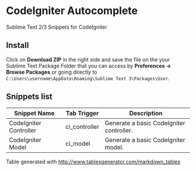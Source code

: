 # CodeIgniter Autocomplete
Sublime Text 2/3 Snippets for CodeIgniter

## Install
Click on **Download ZIP** in the right side and save the file on the your Sublime Text Package Folder that you can access by **Preferences -> Browse Packages** or going directly to ``C:\Users\username\AppData\Roaming\Sublime Text 3\Packages\User``.

## Snippets list
| Snippet Name           | Tab Trigger   | Description                              |
|------------------------|---------------|------------------------------------------|
| CodeIgniter Controller | ci_controller | Generate a basic CodeIgniter controller. |
| CodeIgniter Model      | ci_model      | Generate a basic CodeIgniter model.      |

Table generated with http://www.tablesgenerator.com/markdown_tables
